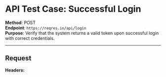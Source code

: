 # API Test Case: Successful Login

**Method**: POST  
**Endpoint**: `https://reqres.in/api/login`  
**Purpose**: Verify that the system returns a valid token upon successful login with correct credentials.

---

## Request

**Headers:**


